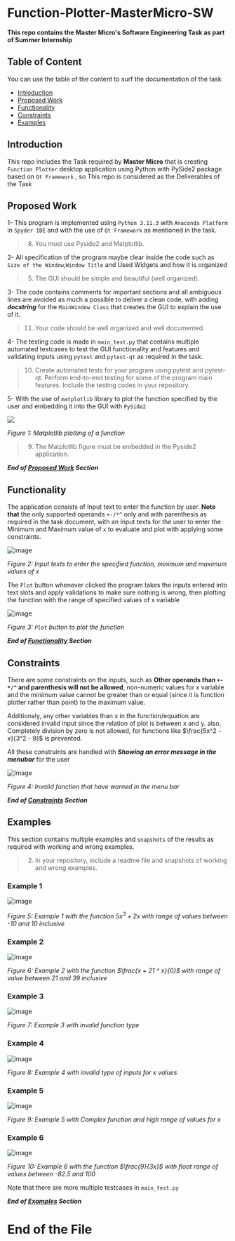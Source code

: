 # Function-Plotter-MasterMicro-SW
**This repo contains the Master Micro's Software Engineering Task as part of Summer Internship**

## Table of Content
You can use the table of the content to surf the documentation of the task

- [Introduction](https://github.com/YousefTB/Function-Plotter-MasterMicro-SW/tree/main#introduction)
- [Proposed Work](https://github.com/YousefTB/Function-Plotter-MasterMicro-SW/tree/main#proposed-work)
- [Functionality](https://github.com/YousefTB/Function-Plotter-MasterMicro-SW/tree/main#functionality)
- [Constraints](https://github.com/YousefTB/Function-Plotter-MasterMicro-SW/tree/main#constraints)
- [Examples](https://github.com/YousefTB/Function-Plotter-MasterMicro-SW/tree/main#examples)

## Introduction
This repo includes the Task required by **Master Micro** that is creating `Function Plotter` desktop application using Python with PySide2 package based on `Qt Framework` , so This repo is considered as the Deliverables of the Task

## Proposed Work
1- This program is implemented using `Python 3.11.3` with `Anaconda Platform` in `Spyder IDE` and with the use of `Qt Framework` as mentioned in the task.
> 8. You must use Pyside2 and Matplotlib.

2- All specification of the program maybe clear inside the code such as `Size of the Window`,`Window Title` and Used Widgets and how it is organized
> 5. The GUI should be simple and beautiful (well organized).

3- The code contains comments for important sections and all ambiguous lines are avoided as much a possible to deliver a clean code, with adding ***docstring*** for the `MainWindow Class` that creates the GUI to explain the use of it.
> 11. Your code should be well organized and well documented.

4- The testing code is made in `main_test.py` that contains multiple automated testcases to test the GUI functionality and features and validating inputs using `pytest` and `pytest-qt` as required in the task.
> 10. Create automated tests for your program using pytest and pytest-qt. Perform end-to-end testing for some of the program main features. Include the testing codes in your repository.

5- With the use of `matplotlib` library to plot the function specified by the user and embedding it into the GUI with `PySide2`

![](https://github.com/YousefTB/Function-Plotter-MasterMicro-SW/assets/95775013/ae8fdc4f-0a61-43d2-8bc3-1ca7ee6e1161)

*Figure 1: Matplotlib plotting of a function*
> 9. The Matplotlib figure must be embedded in the Pyside2 application.


***End of [Proposed Work](https://github.com/YousefTB/Function-Plotter-MasterMicro-SW/tree/main#proposed-work) Section***

## Functionality
The application consists of Input text to enter the function by user. **Note that** the only supported operands `+-/*^` only and with parenthesis as required in the task document, with an Input texts for the user to enter the Minimum and Maximum value of `x` to evaluate and plot with applying some constraints.

![image](https://github.com/YousefTB/Function-Plotter-MasterMicro-SW/assets/95775013/c454897d-ba4b-4ff6-9f21-1fcf527ab882)

*Figure 2: Input texts to enter the specified function, minimum and maximum values of x*

The `Plot` button whenever clicked the program takes the inputs entered into text slots and apply validations to make sure nothing is wrong, then plotting the function with the range of specified values of x variable

![image](https://github.com/YousefTB/Function-Plotter-MasterMicro-SW/assets/95775013/caa8ac01-a16e-4b2b-adce-c50b49de839a)

*Figure 3: `Plot` button to plot the function*

***End of [Functionality](https://github.com/YousefTB/Function-Plotter-MasterMicro-SW/tree/main#functionality) Section***

## Constraints
There are some constraints on the inputs, such as **Other operands than `+-*/^` and parenthesis will not be allowed**, non-numeric values for x variable and the minimum value cannot be greater than or equal (since it is function plotter rather than point) to the maximum value.

Additionaly, any other variables than x in the function/equation are considered invalid input since the relation of plot is between x and y. also, Completely division by zero is not allowed, for functions like $`\frac{5x^2 - x}{3^2 - 9}`$ is prevented.

All these constraints are handled with ***Showing an error message in the menubar*** for the user

![image](https://github.com/YousefTB/Function-Plotter-MasterMicro-SW/assets/95775013/86d4e3e8-a54e-428e-9cb8-4b53364e241e)

*Figure 4: Invalid function that have warned in the menu bar*

***End of [Constraints](https://github.com/YousefTB/Function-Plotter-MasterMicro-SW/tree/main#constraints) Section***

## Examples

This section contains multiple examples and `snapshots` of the results as required with working and wrong examples.
> 2. In your repository, include a readme file and snapshots of working and wrong examples.

### Example 1

![image](https://github.com/YousefTB/Function-Plotter-MasterMicro-SW/assets/95775013/fb1a30f5-def9-4a1d-8cf3-3d6e62ccb290)

*Figure 5: Example 1 with the function $`5x^3 + 2x`$ with range of values between -10 and 10 inclusive*

### Example 2

![image](https://github.com/YousefTB/Function-Plotter-MasterMicro-SW/assets/95775013/1475ece2-48aa-4568-b677-a4d31256cd90)

*Figure 6: Example 2 with the function $`\frac{x + 21 ^ x}{0}`$ with range of value between 21 and 39 inclusive*

### Example 3

![image](https://github.com/YousefTB/Function-Plotter-MasterMicro-SW/assets/95775013/e80672aa-3cb3-4305-b1ca-3ec9746df4c1)

*Figure 7: Example 3 with invalid function type*

### Example 4

![image](https://github.com/YousefTB/Function-Plotter-MasterMicro-SW/assets/95775013/154a8700-1483-4743-a3ec-1242f60c1198)

*Figure 8: Example 4 with invalid type of inputs for x values*

### Example 5

![image](https://github.com/YousefTB/Function-Plotter-MasterMicro-SW/assets/95775013/46a8402d-4403-41d2-869c-8f080df922d0)

*Figure 9: Example 5 with Complex function and high range of values for x*

### Example 6

![image](https://github.com/YousefTB/Function-Plotter-MasterMicro-SW/assets/95775013/bd40d05f-b3a8-472e-9114-3be56c3ff45f)

*Figure 10: Example 6 with the function $`\frac{9}{3x}`$ with float range of values between -82.5 and 100*


Note that there are more multiple testcases in `main_test.py`

***End of [Examples](https://github.com/YousefTB/Function-Plotter-MasterMicro-SW/tree/main#examples) Section***

# **End of the File**
